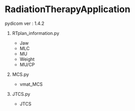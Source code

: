 # RadiationTherapyApplication

pydicom ver : 1.4.2

1. RTplan_information.py
    - Jaw
    - MLC
    - MU
    - Weight
    - MU/CP

2. MCS.py
    - vmat_MCS

3. JTCS.py
    - JTCS
